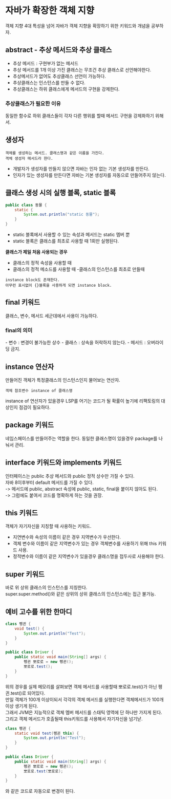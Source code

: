 # 자바가 확장한 객체 지향
객체 지향 4대 특성을 넘어 자바가 객체 지향을 확장하기 위한 키워드와 개념을 공부하자.

<h2> abstract - 추상 메서드와 추상 클래스 </h2>

- 추상 메서드 : 구현부가 없는 메서드
- 추상 메서드를 1개 이상 가진 클래스는 무조건 추상 클래스로 선언해야한다.
- 추상메서드가 없어도 추상클래스 선언이 가능하다.
- 추상클래스는 인스턴스를 만들 수 없다.
- 추상클래스는 하위 클래스에게 메서드의 구현을 강제한다.

<h3> 추상클래스가 필요한 이유 </h3>
동일한 함수로 하위 클래스들이 각자 다른 행위를 할때 메서드 구현을 강제화하기 위해서.

<h2> 생성자 </h2>

```aidl
객체를 생성하는 메서드. 클래스명과 같은 이름을 가진다.
객체 생성자 메서드라 한다.
```
- 개발자가 생성자를 만들지 않으면 자바는 인자 없는 기본 생성자를 만든다.
- 인자가 있는 생성자를 만든다면 자바는 기본 생성자를 자동으로 만들어주지 않는다.

<h2> 클래스 생성 시의 실행 블록, static 블록 </h2>

```java
public class 동물 {
    static {
        System.out.println("static 동물");
    }
}
```
- static 블록에서 사용할 수 있는 속성과 메서드는 static 멤버 뿐
- static 블록은 클래스를 최초로 사용할 때 1회만 실행된다.

<b> 클래스가 제일 처음 사용되는 경우 </b>
- 클래스의 정적 속성을 사용할 때
- 클래스의 정적 메소드를 사용할 때
-클래스의 인스턴스를 최초로 만들때

```aidl
instance block도 존재한다. 
아무런 표시없이 {}블록을 사용하게 되면 instance block.
```

<h2>final 키워드</h2>
클래스, 변수, 메서드 세군데에서 사용이 가능하다.

<h3>final의 의미</h3>
- 변수 : 변경이 불가능한 상수
- 클래스 : 상속을 허락하지 않는다.
- 메서드 : 오버라이딩 금지.

<h2> instance 연산자 </h2>
만들어진 객체가 특정클래스의 인스턴스인지 물어보는 연산자.

```aidl
객체 참조변수 instance of 클래스명
```
instance of 연산자가 있을경우 LSP를 어기는 코드가 될 확률이 높기에 리팩토링의 대상인지 점검이 필요하다.

<h2> package 키워드 </h2>
네임스페이스를 만들어주는 역할을 한다.
동일한 클래스명이 있을경우 package를 나눠서 관리.

<h2> interface 키워드와 implements 키워드 </h2>
인터페이스는 public 추상 메서드와 public 정적 상수만 가질 수 있다.<br>
자바 8이후부터 default 메서드를 가질 수 있다. <br>
-> 메서드에 public, abstract 속성에 public, static, final을 붙이지 않아도 된다. <br>
-> 그럼에도 붙여서 코드를 명확하게 하는 것을 권장.

<h2>this 키워드</h2>
객체가 자기자신을 지칭할 때 사용하는 키워드.

- 지연변수와 속성의 이름이 같은 경우 지역변수가 우선한다.
- 객체 변수와 이름이 같은 지역변수가 있는 경우 객체변수를 사용하기 위해 this 키워드 사용.
- 정적변수와 이름이 같은 지역변수가 있을경우 클래스명을 접두사로 사용해야 한다.

<h2>super 키워드 </h2>
바로 위 상위 클래스의 인스턴스를 지칭한다.<br>
super.super.method()와 같은 상위의 상위 클래스의 인스턴스에는 접근 불가능.

<h2> 예비 고수를 위한 한마디 </h2>

```java
class 펭귄 {
    void test() {
        System.out.println("Test");
    }
}

public class Driver {
    public static void main(String[] args) {
        펭귄 뽀로로 = new 펭귄();
        뽀로로.test();
    }
}
```
위의 경우를 실제 메모리를 살펴보면 객체 메서드를 사용할때 뽀로로.test()가 아닌 펭귄.test()로 되어있다.<br>
만일 객체가 100개 이상이되서 각각의 객체 메서드를 실행한다면 객체메서드가 100개 이상 생기게 된다.<br>
그래서 JVM은 지능적으로 객체 멤버 메서드를 스태틱 영역에 단 하나만 가지게 된다. <BR>
그리고 객체 메서드가 호출될때 this키워드를 사용해서 자기자신을 넘기낟.

```java
class 펭귄 {
    static void test(펭귄 this) {
        System.out.println("Test");
    }
}

public class Driver {
    public static void main(String[] args) {
        펭귄 뽀로로 = new 펭귄();
        뽀로로.test(뽀로로);
    }
}
```
와 같은 코드로 자동으로 변경이 된다.

